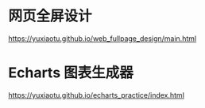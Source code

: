 # 网页全屏设计
https://yuxiaotu.github.io/web_fullpage_design/main.html

# Echarts 图表生成器
https://yuxiaotu.github.io/echarts_practice/index.html